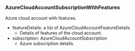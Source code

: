 ### AzureCloudAccountSubscriptionWithFeatures
Azure cloud account with features.

- featureDetails: a list of AzureCloudAccountFeatureDetails
  - Details of features of the cloud account.
- subscription: AzureCloudAccountSubscription
  - Azure subscription details.
